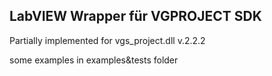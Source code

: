 ## LabVIEW Wrapper für VGPROJECT SDK
Partially implemented for vgs_project.dll v.2.2.2

some examples in examples&tests folder

